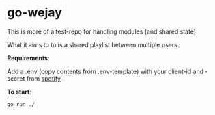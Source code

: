 # go-wejay

This is more of a test-repo for handling modules (and shared state)

What it aims to to is a shared playlist between multiple users.

**Requirements**:

Add a .env (copy contents from .env-template) with your client-id and -secret from [spotify](https://developer.spotify.com/dashboard/applications/)

**To start**:

```sh
go run ./
```
